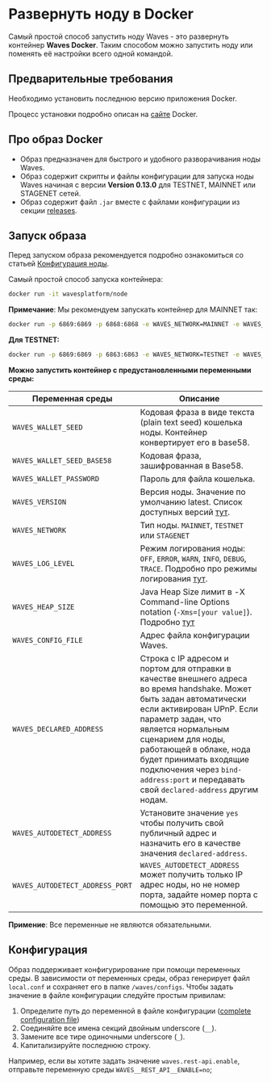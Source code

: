# Развернуть ноду в Docker

Самый простой способ запустить ноду Waves - это развернуть контейнер **Waves Docker**. Таким способом можно запустить ноду или поменять её настройки всего одной командой.

## Предварительные требования

Необходимо установить последнюю версию приложения Docker.

Процесс установки подробно описан на [сайте](https://docs.docker.com/engine/installation/) Docker.

## Про образ Docker

* Образ предназначен для быстрого и удобного разворачивания ноды Waves.
* Образ содержит скрипты и файлы конфигурации для запуска ноды Waves начиная с версии **Version 0.13.0** для TESTNET, MAINNET или STAGENET сетей.
* Образ содержит файл `.jar` вместе с файлами конфигурации из секции [releases](https://github.com/wavesplatform/Waves/releases).

## Запуск образа

Перед запуском образа рекомендуется подробно ознакомиться со статьей [Конфигурация ноды](/en/waves-node/node-configuration).

Самый простой способ запуска контейнера:

```bash
docker run -it wavesplatform/node
```

**Примечание**: Мы рекомендуем запускать контейнер для MAINNET так:

```bash
docker run -p 6869:6869 -p 6868:6868 -e WAVES_NETWORK=MAINNET -e WAVES_LOG_LEVEL=DEBUG -e WAVES_HEAP_SIZE=2g -v YOUR_LOCAL_PATH_HERE:/waves wavesplatform/node    
```

**Для TESTNET:**

```bash
docker run -p 6869:6869 -p 6863:6863 -e WAVES_NETWORK=TESTNET -e WAVES_LOG_LEVEL=DEBUG -e WAVES_HEAP_SIZE=2g -v YOUR_LOCAL_PATH_HERE:/waves wavesplatform/node    
```

**Можно запустить контейнер с предустановленными переменными среды:**

|Переменная среды                 |Описание   |
|-----------------------------|--------------|
|`WAVES_WALLET_SEED`               |Кодовая фраза в виде текста (plain text seed) кошелька ноды.  Контейнер конвертирует его в base58.   |
|`WAVES_WALLET_SEED_BASE58`        |Кодовая фраза, зашифрованная в Base58.   |
|`WAVES_WALLET_PASSWORD`           |Пароль для файла кошелька.    |
|`WAVES_VERSION`                   |Версия ноды. Значение по умолчанию latest. Список доступных версий [тут](https://github.com/wavesplatform/Waves/releases).|
|`WAVES_NETWORK`                   |Тип ноды. `MAINNET`, `TESTNET` или `STAGENET`   |
|`WAVES_LOG_LEVEL`                 |Режим логирования ноды: `OFF`, `ERROR`, `WARN`, `INFO`, `DEBUG`, `TRACE`. Подробно про режимы логирования [тут](/ru/waves-node/logging-configuration).   |
|`WAVES_HEAP_SIZE`                 |Java Heap Size лимит в -X Command-line Options notation (`-Xms=[your value]`). Подробно [тут](https://docs.oracle.com/cd/E13150_01/jrockit_jvm/jrockit/jrdocs/refman/optionX.html)   |
|`WAVES_CONFIG_FILE`               |Адрес файла конфигурации Waves.   |
|`WAVES_DECLARED_ADDRESS`          |Строка с IP адресом и портом для отправки в качестве внешнего адреса во время handshake. Может быть задан автоматически если активирован UPnP. Если параметр задан, что является нормальным сценарием для ноды, работающей в облаке, нода будет принимать входящие подключения через `bind-address:port` и передавать свой `declared-address` другим нодам.|
|`WAVES_AUTODETECT_ADDRESS`        |Установите значение `yes` чтобы получить свой публичный адрес и назначить его в качестве значения `declared-address`.|
|`WAVES_AUTODETECT_ADDRESS_PORT`   |`WAVES_AUTODETECT_ADDRESS` может получить только IP адрес ноды, но не номер порта, задайте номер порта с помощью это переменной.|

**Примение**: Все переменные не являются обязательными.

## Конфигурация

Образ поддерживает конфигурирование при помощи переменных среды. В зависимости от переменных среды, образ генерирует файл `local.conf` и сохраняет его в папке `/waves/configs`.
Чтобы задать значение в файле конфигурации следуйте простым привилам:

1. Определите путь до переменной в файле конфигурации ([complete configuration file](/en/waves-node/node-configuration))
2. Соединяйте все имена секций двойным underscore (`__`).
3. Замените все тире одиночными underscore (`_`).
4. Капитализируйте последнюю строку.

Например, если вы хотите задать значение `waves.rest-api.enable`, отправьте переменную среды `WAVES__REST_API__ENABLE=no`;
